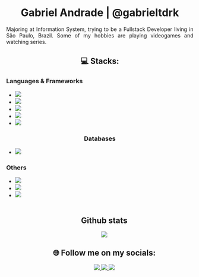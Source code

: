 <h1 align="center">Gabriel Andrade | @gabrieltdrk</h1>

<p align="justify">Majoring at Information System, trying to be a Fullstack Developer living in São Paulo, Brazil. Some of my hobbies are playing videogames and watching series.</p>


<h2 align="center"> 💻 Stacks:</h2>
    <h3> Languages & Frameworks </h3>
        <ul>
            <li><!-- C# -->
                <img src="https://img.shields.io/badge/c%23-%23239120.svg?style=for-the-badge&logo=c-sharp&logoColor=white">
            </li>
            <li> <!-- DART -->
                <img src="https://img.shields.io/badge/dart-%230175C2.svg?style=for-the-badge&logo=dart&logoColor=white">
            </li>
            <li> <!-- FLUTTERE -->
                <img src="https://img.shields.io/badge/Flutter-%2302569B.svg?style=for-the-badge&logo=Flutter&logoColor=white">
            </li>
            <li> <!-- HTML5 -->
                <img src="https://img.shields.io/badge/html5-%23E34F26.svg?style=for-the-badge&logo=html5&logoColor=white">
            </li>
            <li> <!-- JAVASCRIPT -->
                <img src="https://img.shields.io/badge/javascript-%23323330.svg?style=for-the-badge&logo=javascript">
            </li>
        </ul>
    <h3 align="center">Databases</h3>
        <ul>
        <li> <!-- MICROSOFT SQL SERVER -->
                <img src="https://img.shields.io/badge/Microsoft%20SQL%20Server-CC2927?style=for-the-badge&logo=microsoft%20sql%20server&logoColor=white">
            </li>
        </ul>
    <h3> Others </h3>
        <ul>
            <li>
                <img src="https://img.shields.io/badge/Git-fc6d26?style=for-the-badge&logo=git&logoColor=white">
            </li>
            <li>
                <img src="https://img.shields.io/badge/jira-%230A0FFF.svg?style=for-the-badge&logo=jira&logoColor=white">
            </li>
            <li>
                <img src="https://img.shields.io/badge/Trello-%23026AA7.svg?style=for-the-badge&logo=Trello&logoColor=white">
            </li>
<br>

<h2 align="center"> Github stats</h2>
<p align="center">
    <img src="https://github-readme-stats.vercel.app/api?username=gabrieltdrk&theme=tokyonight&hide_border=false&include_all_commits=true&count_private=false">
</p>


<h2 align="center"> 🌐 Follow me on my socials: </h3>
<p align="center">
    <a href="https://instagram.com/gabrieltdrk">
        <img src="https://img.shields.io/badge/Instagram-%23E4405F.svg?logo=Instagram&logoColor=white">
    </a>
    <a href="https://twitch.tv/gassan">
        <img src="https://img.shields.io/badge/Twitch-%239146FF.svg?logo=Twitch&logoColor=white">
    </a>
    <a href="https://twitter.com/gabrieltdrk">
        <img src="https://img.shields.io/badge/Twitter-%231DA1F2.svg?logo=Twitter&logoColor=white">
    </a>
</p>
